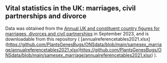 ## Vital statistics in the UK: marriages, civil partnerships and divorce

Data was obtained from the [Annual UK and constituent country figures for marriages, divorces and civil partnerships](https://www.ons.gov.uk/peoplepopulationandcommunity/populationandmigration/populationestimates/datasets/vitalstatisticspopulationandhealthreferencetables) in September 2023, and is downloadable from this repository ( [annualreferencetables2021.xlsx] (https://github.com/PlantsGenesBugs/ONSdata/blob/main/samesex_marriage/annualreferencetables2021.xlsx)https://github.com/PlantsGenesBugs/ONSdata/blob/main/samesex_marriage/annualreferencetables2021.xlsx) ).
